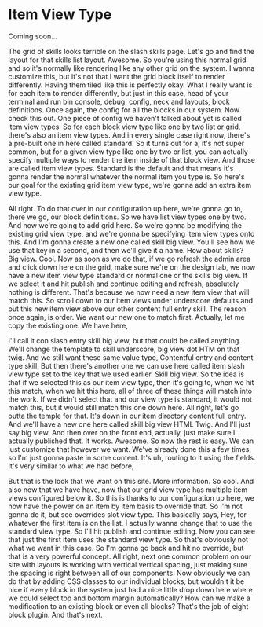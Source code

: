 # Item View Type

Coming soon...

The grid of skills looks terrible on the slash skills page. Let's go and find the
layout for that skills list layout. Awesome. So you're using this normal grid and so
it's normally like rendering like any other grid on the system. I wanna customize
this, but it's not that I want the grid block itself to render differently. Having
them tiled like this is perfectly okay. What I really want is for each item to render
differently, but just in this case, head of your terminal and run bin console, debug,
config, neck and layouts, block definitions. Once again, the config for all the
blocks in our system. Now check this out. One piece of config we haven't talked about
yet is called item view types. So for each block view type like one by two list or
grid, there's also an item view types. And in every single case right now, there's a
pre-built one in here called standard. So it turns out for a, it's not super common,
but for a given view type like one by two or list, you can actually specify multiple
ways to render the item inside of that block view. And those are called item view
types. Standard is the default and that means it's gonna render the normal whatever
the normal item you type is. So here's our goal for the existing grid item view type,
we're gonna add an extra item view type.

All right. To do that over in our configuration up here, we're gonna go to, there we
go, our block definitions. So we have list view types one by two. And now we're going
to add grid here. So we're gonna be modifying the existing grid view type, and we're
gonna be specifying item view types onto this. And I'm gonna create a new one called
skill big view. You'll see how we use that key in a second, and then we'll give it a
name. How about skills? Big view. Cool. Now as soon as we do that, if we go refresh
the admin area and click down here on the grid, make sure we're on the design tab, we
now have a new item view type standard or normal one or the skills big view. If we
select it and hit publish and continue editing and refresh, absolutely nothing is
different. That's because we now need a new item view that will match this. So scroll
down to our item views under underscore defaults and put this new item view above our
other content full entry skill. The reason once again, is order. We want our new one
to match first. Actually, let me copy the existing one. We have here,

I'll call it con slash entry skill big view, but that could be called anything. We'll
change the template to skill underscore, big view dot HTM on that twig. And we still
want these same value type, Contentful entry and content type skill. But then there's
another one we can use here called item slash view type set to the key that we used
earlier. Skill big view. So the idea is that if we selected this as our item view
type, then it's going to, when we hit this match, when we hit this here, all of three
of these things will match into the work. If we didn't select that and our view type
is standard, it would not match this, but it would still match this one down here.
All right, let's go outta the temple for that. It's down in our item directory
content full entry. And we'll have a new one here called skill big view HTML Twig.
And I'll just say big view. And then over on the front end, actually, just make sure
I actually published that. It works. Awesome. So now the rest is easy. We can just
customize that however we want. We've already done this a few times, so I'm just
gonna paste in some content. It's uh, routing to it using the fields. It's very
similar to what we had before,

But that is the look that we want on this site. More information. So cool. And also
now that we have have, now that our grid view type has multiple item views configured
below it. So this is thanks to our configuration up here, we now have the power on an
item by item basis to override that. So I'm not gonna do it, but see overrides slot
view type. This basically says, Hey, for whatever the first item is on the list, I
actually wanna change that to use the standard view type. So I'll hit publish and
continue editing. Now you can see that just the first item uses the standard view
type. So that's obviously not what we want in this case. So I'm gonna go back and hit
no override, but that is a very powerful concept. All right, next one common problem
on our site with layouts is working with vertical vertical spacing, just making sure
the spacing is right between all of our components. Now obviously we can do that by
adding CSS classes to our individual blocks, but wouldn't it be nice if every block
in the system just had a nice little drop down here where we could select top and
bottom margin automatically? How can we make a modification to an existing block or
even all blocks? That's the job of eight block plugin. And that's next.

